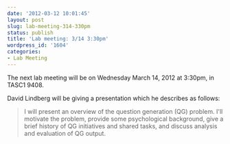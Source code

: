 ```yaml
---
date: '2012-03-12 10:01:45'
layout: post
slug: lab-meeting-314-330pm
status: publish
title: 'Lab meeting: 3/14 3:30pm'
wordpress_id: '1604'
categories:
- Lab Meeting
---
```



The next lab meeting will be on Wednesday March 14, 2012 at 3:30pm, in TASC1 9408.






David Lindberg will be giving a presentation which he describes as follows:


> I will present an overview of the question generation (QG) problem. I'll motivate the problem, provide some psychological background, give a brief history of QG initiatives and shared tasks, and discuss analysis and evaluation of QG output.                                                                                                  




